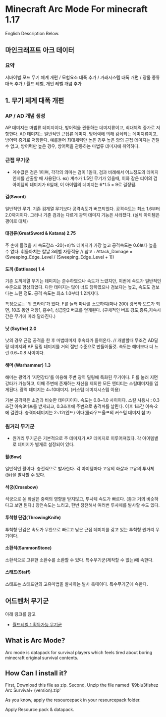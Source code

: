 # Minecraft Arc Mode For minecraft 1.17
English Description Below.

## 마인크래프트 아크 데이터
### 요약
서바이벌 모드 무기 체계 개편 / 모험요소 대폭 추가 / 거래시스템 대폭 개편 / 광물 종류 대폭 추가 / 월드 레벨, 개인 레벨 개념 추가

## 1. 무기 체계 대폭 개편
### AP / AD 개념 생성
AP 데미지는 마법류 데미지이다, 방어력을 관통하는 데미지류이고, 최대체력 증가로 저항한다.
AD 데미지는 일반적인 근접류 데미지. 방어력에 의해 감쇠되는 데미지류이고, 방어력 증가로 저항한다.
예를들어 최대체력만 높은 경우 높은 양의 근접 데미지는 견딜 수 없고,
방어력만 높은 경우, 방어력을 관통하는 마법류 데미지에 취약하다.

### 근접 무기군 
* 계수값은 검은 1이며, 각각의 의미는 검이 1일때, 검과 비례해서 어느정도의 데미지인지를 산출할 때 사용된다.
ex) 계수가 1.5인 무기가 있을때, 이와 같은 티어의 검 아이템의 데미지가 6일때, 이 아이템의 데미지는 6*1.5 = 9로 결정됨.

#### 검(Sword)
일반적인 무기. 기존 검계열 무기보다 공격속도가 버프되었다. 공격속도는 최소 1.6부터 2.0까지이다. 그러나 기존 검과는 다르게 광역 데미지 기능은 사라졌다. (실제 아이템은 괭이로 대체)

#### 대검류(GreatSword & Katana) 2.75
주 손에 들었을 시 속도감소 -20(+n)%
데미지가 가장 높고 공격속도는 0.6보다 높을 수 없다. 휘몰아치는 칼날 3레벨 자동적용 // 참고 : Attack_Damage × (Sweeping_Edge_Level / (Sweeping_Edge_Level + 1))

#### 도끼 (Battleaxe) 1.4
기존 도끼계열 무기는 데미지는 준수하였으나 속도가 느렸지만, 이번에 속도가 일반적인 수준으로 향상되었다. 다만 데미지는 많이 너프 당하였으나 검보다는 높고, 속도도 검보다는 느린 정도. 공격 속도는 최소 1.0부터 1.2까지다.

특징으로는 '워 크라이'가 있다.  F를 눌러 마나를 소모하여(마나 200) 광폭화 모드가 되면, 10초 동안 저항1, 흡수1, 성급함2 버프를 얻게된다. (구체적인 버프 강도,종류,지속시간은 무기에 따라 달라진다.)

#### 낫 (Scythe) 2.0
낫의 경우 근접 공격을 한 후 마법데미지 후속타가 들어온다. // 개발할때 무조건 AD딜링 데미지와 AP 딜링 데미지를 거의 절반 수준으로 만들어둘것.
속도는 해머보다 더 느린 0.6~0.8 사이이다.

#### 해머 (Warhammer) 1.3
해머는 광역기 '지면강타'를 이용해 주변 광역 딜링에 특화된 무기이다. F 를 눌러 지면 강타가 가능하고, 이때 주변에 존재하는 자신을 제외한 모든 엔티티는 스킬데미지를 입게된다.
광역 데미지는 4~10데미지. (커스텀 데미지시스템 이용)

기본 공격력은 소검과 비슷한 데미지이다. 속도는 0.8~1.0 사이이다.
스킬 사용시 : 0.3초간 이속3버프를 받게되고, 0.3초후에 주변으로 충격파를 날린다. 이후 1초간 이속-2에 걸린다. 충격파데미지는 2~12(엔드) 이다(클라우드울프의 커스텀 데미지 참고)

### 원거리 무기군
* 원거리 무기군은 기본적으로 주 데미지가 AP 데미지로 이루어져있다. 각 아이템별로 데미지가 별개로 설정되어 있다.

#### 활(Bow)
일반적인 활이다. 충전식으로 발사한다. 각 아이템마다 고유의 화살과 고유의 투사체(들)을 발사할 수 있다.

#### 석궁(Crossbow)
석궁으로 쏜 화살은 중력의 영향을 받지않고, 투사체 속도가 빠르다. (총과 거의 비슷하다고 보면 된다.)
장전속도는 느리고, 한번 장전해서 여러번 투사체를 발사할 수도 있다.

#### 투척형 단검(ThrowingKnife)
투척형 단검은 속도가 무한으로 빠르고 낮은 근접 데미지를 갖고 있는 투척형 원거리 무기이다.

#### 소환석(SummonStone)
소환석으로 고유한 소환수를 소환할 수 있다. 특수무기군(제작할 수 없는)에 속한다.

#### 스태프(Staff)
스태프는 스태프만의 고유마법을 발사하는 발사 촉매이다. 특수무기군에 속한다.


## 어드벤처 무기군
아래 링크를 참고
* [월드레벨 1 획득가능 무기군](https://github.com/blu3fishez/Arc_Mode_ver1.17/Adventure.md)


## What is Arc Mode?
Arc mode is datapack for survival players which feels tired about boring minecraft original survival contents.

## How Can I install it?
First, Download this file as zip.
Second, Unzip the file named '§9blu3fishez Arc Survival+ (version).zip'

As you know, apply the resourcepack in your resourcepack folder.

Apply Resource pack & datapack.
